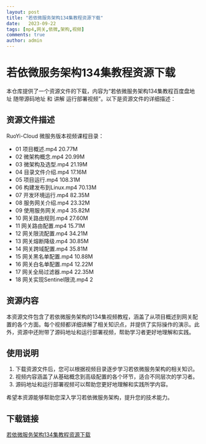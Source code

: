 ```yaml
---
layout: post
title: "若依微服务架构134集教程资源下载"
date:   2023-09-22
tags: [mp4,网关,依微,架构,视频]
comments: true
author: admin
---
```

# 若依微服务架构134集教程资源下载

本仓库提供了一个资源文件的下载，内容为“若依微服务架构134集教程百度盘地址 随带源码地址 和 讲解 运行部署视频”。以下是资源文件的详细描述：

## 资源文件描述

RuoYi-Cloud 微服务版本视频课程目录：

- 01 项目概述.mp4  20.77M
- 02 微架构概念.mp4  20.99M
- 03 微架构及选型.mp4  21.19M
- 04 目录文件介绍.mp4  17.16M
- 05 项目运行.mp4  108.31M
- 06 构建发布到Linux.mp4  70.13M
- 07 开发环境运行.mp4  82.35M
- 08 服务网关介绍.mp4  23.32M
- 09 使用服务网关.mp4  35.82M
- 10 网关路由规则.mp4  27.60M
- 11 网关路由配置.mp4  15.71M
- 12 网关限流配置.mp4  34.21M
- 13 网关熔断降级.mp4  30.85M
- 14 网关跨域配置.mp4  35.81M
- 15 网关黑名单配置.mp4  10.88M
- 16 网关白名单配置.mp4  12.22M
- 17 网关全局过滤器.mp4  22.35M
- 18 网关实现Sentinel限流.mp4  2

## 资源内容

本资源文件包含了若依微服务架构的134集视频教程，涵盖了从项目概述到网关配置的各个方面。每个视频都详细讲解了相关知识点，并提供了实际操作的演示。此外，资源中还附带了源码地址和运行部署视频，帮助学习者更好地理解和实践。

## 使用说明

1. 下载资源文件后，您可以根据视频目录逐步学习若依微服务架构的相关知识。
2. 视频内容涵盖了从基础概念到高级配置的各个环节，适合不同层次的学习者。
3. 源码地址和运行部署视频可以帮助您更好地理解和实践所学内容。

希望本资源能够帮助您深入学习若依微服务架构，提升您的技术能力。

## 下载链接

[若依微服务架构134集教程资源下载](https://pan.quark.cn/s/fb73dfa00d24)